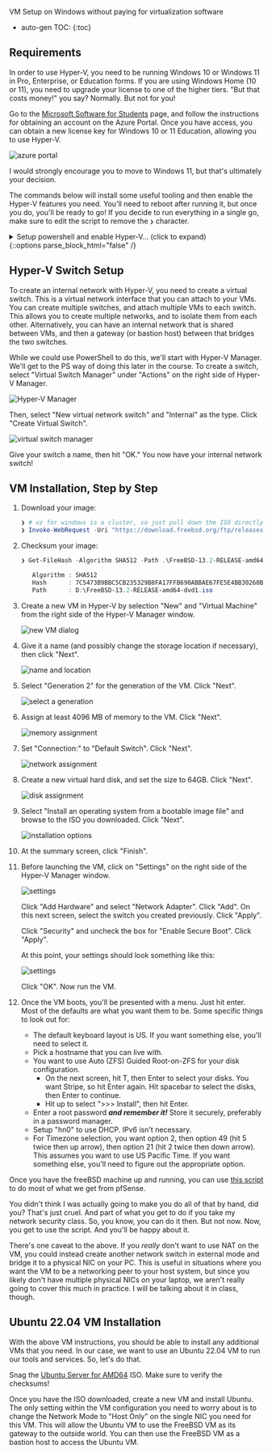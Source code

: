 VM Setup on Windows without paying for virtualization software

* auto-gen TOC:
{:toc}

## Requirements

In order to use Hyper-V, you need to be running Windows 10 or Windows 11 in Pro, Enterprise, or Education forms. If you are using Windows Home (10 or 11), you need to upgrade your license to one of the higher tiers. "But that costs money!" you say? Normally. But not for you!

Go to the [Microsoft Software for Students](https://cat.pdx.edu/services/software/users/microsoft-software/) page, and follow the instructions for obtaining an account on the Azure Portal. Once you have access, you can obtain a new license key for Windows 10 or 11 Education, allowing you to use Hyper-V.

![azure portal](img/azure_portal.png)

I would strongly encourage you to move to Windows 11, but that's ultimately your decision.

The commands below will install some useful tooling and then enable the Hyper-V features you need. You'll need to reboot after running it, but once you do, you'll be ready to go! If you decide to run everything in a single go, make sure to edit the script to remove the `❯` character.


<details><summary markdown=span>Setup powershell and enable Hyper-V... (click to expand)</summary>
{::options parse_block_html="true" /}
```powershell
❯ Set-ExecutionPolicy Bypass -Scope Process -Force; [System.Net.ServicePointManager]::SecurityProtocol = [System.Net.ServicePointManager]::SecurityProtocol -bor 3072; Invoke-Expression ((New-Object System.Net.WebClient).DownloadString('https://community.chocolatey.org/install.ps1'))
❯ Set-ExecutionPolicy -ExecutionPolicy RemoteSigned
❯ refreshenv
❯ #feel free to edit the below to only install the parts you want
❯ choco install -y 7zip notepadplusplus chocolatey-core.extension powershell-core git microsoft-windows-terminal terminal-icons.powershell nerdfont-hack inconsolata firanf powertoys vscode 
❯ # The below installs texlive if you want a more unix-like tex install
❯ choco install -y texlive --params "'/scheme:full'"
❯  # The below is to setup the PowerShell prompt to be more useful to you
❯ Install-Module -Name ImportExcel
❯ Install-Module -Name Pansies -AllowClobber
❯ Install-Module -Name Pscx -AllowPrerelease
❯ Install-Module -Name PowerColorLS
❯ Install-Module -Name Posh-Git
❯ Install-Module -Name PSReadLine -AllowPrerelease -Force
❯ # This may or may not work on the version of windows you have installed:
❯ winget install JanDeDobbeleer.OhMyPosh 
❯ # if the above failed, install https://www.microsoft.com/en-us/p/app-installer/9nblggh4nns1?rtc=1&activetab=pivot:overviewtab and try again
❯ if (!((Get-WindowsOptionalFeature -online -FeatureName Microsoft-Hyper-V).State -eq 'Enabled')) {
  Enable-WindowsOptionalFeature -online -FeatureName Microsoft-Hyper-V -All -NoRestart
}
❯ if (!((Get-WindowsOptionalFeature -online -FeatureName VirtualMachinePlatform).State -eq 'Enabled')) {
  Enable-WindowsOptionalFeature -online -FeatureName VirtualMachinePlatform -All -NoRestart
}
❯ if (!((Get-WindowsOptionalFeature -online -FeatureName HypervisorPlatform).State -eq 'Enabled')) {
  Enable-WindowsOptionalFeature -online -FeatureName HypervisorPlatform -All -NoRestart
}
```

</details>
{::options parse_block_html="false" /}

## Hyper-V Switch Setup

To create an internal network with Hyper-V, you need to create a virtual switch. This is a virtual network interface that you can attach to your VMs. You can create multiple switches, and attach multiple VMs to each switch. This allows you to create multiple networks, and to isolate them from each other. Alternatively, you can have an internal network that is shared between VMs, and then a gateway (or bastion host) between that bridges the two switches.

While we could use PowerShell to do this, we'll start with Hyper-V Manager. We'll get to the PS way of doing this later in the course. To create a switch, select "Virtual Switch Manager" under "Actions" on the right side of Hyper-V Manager.

![Hyper-V Manager](img/hyper-v1.0.png)

Then, select "New virtual network switch" and "Internal" as the type. Click "Create Virtual Switch".

![virtual switch manager](img/hyper-v1.1.png)

Give your switch a name, then hit "OK." You now have your internal network switch!

## VM Installation, Step by Step

1. Download your image:

   ```powershell
   ❯ # xz for windows is a cluster, so just pull down the ISO directly. It's not that big.
   ❯ Invoke-WebRequest -Uri "https://download.freebsd.org/ftp/releases/ISO-IMAGES/13.2/FreeBSD-13.2-RELEASE-amd64-dvd1.iso" -OutFile "FreeBSD-13.2-RELEASE-amd64-dvd1.iso"
   ```

1. Checksum your image:

   ```powershell
   ❯ Get-FileHash -Algorithm SHA512 -Path .\FreeBSD-13.2-RELEASE-amd64-dvd1.iso | Format-List
   
      Algorithm : SHA512
      Hash      : 7C5473B9BBC5CB235329B8FA17FFB690ABBAE67FE5E4BB30260BAA034501D3F23EBA82679A9871AF2F42E9600AFF7E9E810A0B03005AFC24962ED03945171AE1
      Path      : D:\FreeBSD-13.2-RELEASE-amd64-dvd1.iso

   ```

1. Create a new VM in Hyper-V by selection "New" and "Virtual Machine" from the right side of the Hyper-V Manager window.

    ![new VM dialog](img/hyper-v3.png)

1. Give it a name (and possibly change the storage location if necessary), then click "Next".

    ![name and location](img/hyper-v4.png)

1. Select "Generation 2" for the generation of the VM. Click "Next".

    ![select a generation](img/hyper-v5.png)

1. Assign at least 4096 MB of memory to the VM. Click "Next".

    ![memory assignment](img/hyper-v6.png)

1. Set "Connection:" to "Default Switch". Click "Next".

    ![network assignment](img/hyper-v7.png)

1. Create a new virtual hard disk, and set the size to 64GB. Click "Next".

    ![disk assignment](img/hyper-v8.png)

1. Select "Install an operating system from a bootable image file" and browse to the ISO you downloaded. Click "Next".

    ![installation options](img/hyper-v9.png)

1. At the summary screen, click "Finish".

1. Before launching the VM, click on "Settings" on the right side of the Hyper-V Manager window.

    ![settings](img/hyper-v10.png)

    Click "Add Hardware" and select "Network Adapter". Click "Add". On this next screen, select the switch you created previously. Click "Apply".

    Click "Security" and uncheck the box for "Enable Secure Boot". Click "Apply".

    At this point, your settings should look something like this:

    ![settings](img/hyper-v11.png)

    Click "OK". Now run the VM.

1. Once the VM boots, you'll be presented with a menu. Just hit enter. Most of the defaults are what you want them to be. Some specific things to look out for:

   * The default keyboard layout is US. If you want something else, you'll need to select it.
   * Pick a hostname that you can live with.
   * You want to use Auto (ZFS) Guided Root-on-ZFS for your disk configuration.
     * On the next screen, hit T, then Enter to select your disks. You want Stripe, so hit Enter again. Hit spacebar to select the disks, then Enter to continue.
     * Hit up to select ">>> Install", then hit Enter.
   * Enter a root password ***and remember it!*** Store it securely, preferably in a password manager.
   * Setup "hn0" to use DHCP. IPv6 isn't necessary.
   * For Timezone selection, you want option 2, then option 49 (hit 5 twice then up arrow), then option 21 (hit 2 twice then down arrow). This assumes you want to use US Pacific Time. If you want something else, you'll need to figure out the appropriate option.

Once you have the freeBSD machine up and running, you can use [this script](freebsd_setup.sh.md) to do most of what we get from pfSense.

You didn't think I was actually going to make you do all of that by hand, did you? That's just cruel. And part of what you get to do if you take my network security class. So, you know, you can do it then. But not now. Now, you get to use the script. And you'll be happy about it.

There's one caveat to the above. If you *really* don't want to use NAT on the VM, you could instead create another network switch in external mode and bridge it to a physical NIC on your PC. This is useful in situations where you want the VM to be a networking peer to your host system, but since you likely don't have multiple physical NICs on your laptop, we aren't really going to cover this much in practice. I will be talking about it in class, though.

## Ubuntu 22.04 VM Installation

With the above VM instructions, you should be able to install any additional VMs that you need. In our case, we want to use an Ubuntu 22.04 VM to run our tools and services. So, let's do that.

Snag the [Ubuntu Server for AMD64](https://cdimage.ubuntu.com/releases/22.04/release/ubuntu-22.04.3-live-server-amd64.iso) ISO. Make sure to verify the checksums!

Once you have the ISO downloaded, create a new VM and install Ubuntu. The only setting within the VM configuration you need to worry about is to change the Network Mode to "Host Only" on the single NIC you need for this VM. This will allow the Ubuntu VM to use the FreeBSD VM as its gateway to the outside world. You can then use the FreeBSD VM as a bastion host to access the Ubuntu VM.